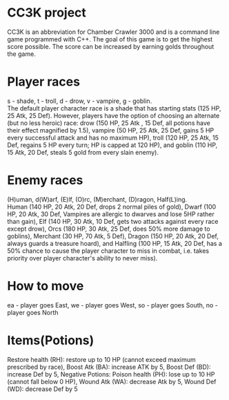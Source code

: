 # CC3K project
CC3K is an abbreviation for Chamber Crawler 3000 and is a command line game programmed with C++.
The goal of this game is to get the highest score possible. The score can be increased by earning golds throughout the game.
# Player races
s - shade, t - troll, d - drow, v - vampire, g - goblin.                                                      
The default player character race is a shade that has starting stats (125 HP, 25 Atk, 25 Def). However,
players have the option of choosing an alternate (but no less heroic) race: drow (150 HP, 25 Atk , 15 Def,
all potions have their effect magnified by 1.5), vampire (50 HP, 25 Atk, 25 Def, gains 5 HP every successful
attack and has no maximum HP), troll (120 HP, 25 Atk, 15 Def, regains 5 HP every turn; HP is capped at
120 HP), and goblin (110 HP, 15 Atk, 20 Def, steals 5 gold from every slain enemy).
# Enemy races
(H)uman, d(W)arf, (E)lf, (O)rc, (M)erchant, (D)ragon, Half(L)ing.                               
Human (140 HP, 20 Atk, 20 Def, drops 2 normal piles of gold), Dwarf (100 HP, 20
Atk, 30 Def, Vampires are allergic to dwarves and lose 5HP rather than gain), Elf (140 HP, 30 Atk, 10 Def,
gets two attacks against every race except drow), Orcs (180 HP, 30 Atk, 25 Def, does 50% more damage to
goblins), Merchant (30 HP, 70 Atk, 5 Def), Dragon (150 HP, 20 Atk, 20 Def, always guards a treasure hoard),
and Halfling (100 HP, 15 Atk, 20 Def, has a 50% chance to cause the player character to miss in combat, i.e.
takes priority over player character's ability to never miss).
# How to move
ea - player goes East, we - player goes West, so - player goes South, no - player goes North
# Items(Potions)
Restore health (RH): restore up to 10 HP (cannot exceed maximum prescribed by race),                                                       Boost Atk (BA): increase ATK by 5,                                                                                                          Boost Def (BD): increase Def by 5,                                                                                                     Negative Potions:                                                                                                                       Poison health (PH): lose up to 10 HP (cannot fall below 0 HP),                                                                             Wound Atk (WA): decrease Atk by 5,                                                                                                        Wound Def (WD): decrease Def by 5



